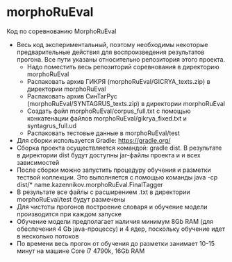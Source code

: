 # morphoRuEval
Код по соревнованию MorphoRuEval

- Весь код экспериментальный, поэтому необходимы некоторые предварительные действия для воспроизведения результатов прогона. Все пути указаны относительно репозитория этого проекта.
  - Надо поместить весь репозиторий соревнования в директорию morphoRuEval
  - Распаковать архив ГИКРЯ (morphoRuEval/GICRYA_texts.zip) в директории morphoRuEval
  - Распаковать архив СинТагРус (morphoRuEval/SYNTAGRUS_texts.zip) в директории morphoRuEval
  - Создать файл morphoRuEval/corpus_full.txt с помощью конкатенации файлов morphoRuEval/gikrya_fixed.txt и syntagrus_full.ud
  - Распаковать тестовые данные в morphoRuEval/test
- Для сборки используется Gradle: https://gradle.org/
- Сборка проекта осуществляется командой: gradle dist. В результате в директории dist будут доступны jar-файлы проекта и и всех зависимостей
- После сборки можно запустить процедуру обучения и разметки тествой коллекции. Это выполняется с помощью команды java -cp dist/\* name.kazennikov.morphoRuEval.FinalTagger
- В результате все файлы с расширением .txt в директории morphoRuEval/test будут размечены
- Для чистоты прогонов построение словаря и обучение модели производится при каждом запуске
- Обучение модели предполагает наличия минимум 8Gb RAM (для обеспечения 4 Gb java-процессу) и 4 ядер, поскольку обучение идет в несколько потоков
- По времени весь прогон от обучения до разметки занимает 10-15 минут на машине Core i7 4790k, 16Gb RAM

